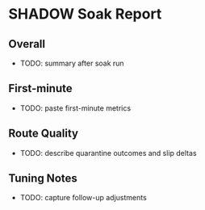# SHADOW Soak Report

## Overall
- TODO: summary after soak run

## First-minute
- TODO: paste first-minute metrics

## Route Quality
- TODO: describe quarantine outcomes and slip deltas

## Tuning Notes
- TODO: capture follow-up adjustments
